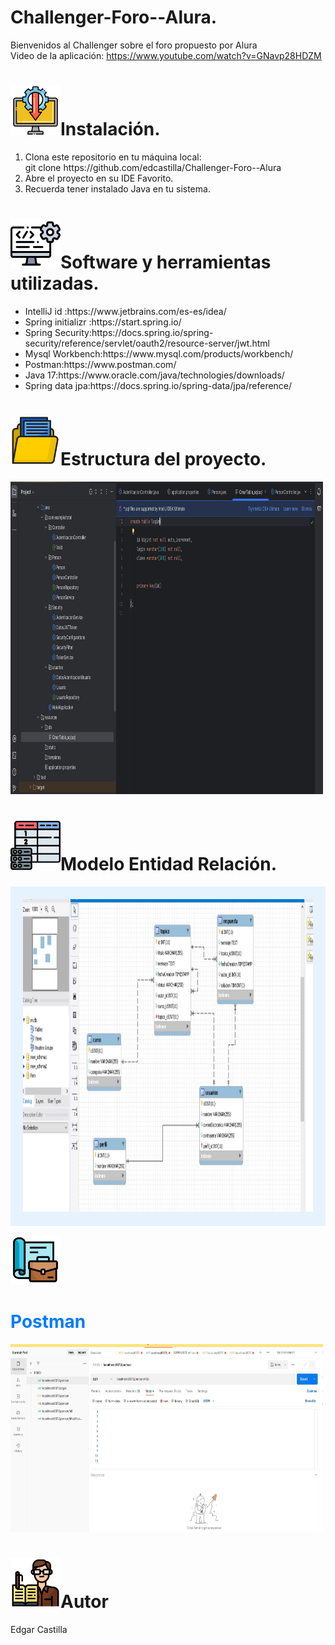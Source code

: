 
   
# Challenger-Foro--Alura.
Bienvenidos al Challenger sobre el foro propuesto por Alura<br>
Video de la aplicación:
https://www.youtube.com/watch?v=GNavp28HDZM

#  <img src="instalacion.png" width="80" height="80">Instalación.
<div>
<ol>
  <li>Clona este repositorio en tu máquina local:<br> git clone
   https://github.com/edcastilla/Challenger-Foro--Alura</li>
  <li>Abre el proyecto en su IDE Favorito.</li>
  <li>Recuerda tener instalado Java en tu sistema.</li>
</ol>
  </div>
  
# <img src="software.png" width="80" height="80">Software y herramientas utilizadas.

<ul>
    <li>IntelliJ id :https://www.jetbrains.com/es-es/idea/ </li>
    <li>Spring initializr :https://start.spring.io/</li>
    <li>Spring Security:https://docs.spring.io/spring-security/reference/servlet/oauth2/resource-server/jwt.html</li>
    <li>Mysql Workbench:https://www.mysql.com/products/workbench/</li>
    <li>Postman:https://www.postman.com/</li>
    <li>Java 17:https://www.oracle.com/java/technologies/downloads/<br></li>
    <li>Spring data jpa:https://docs.spring.io/spring-data/jpa/reference/<br></li>
   
</ul>



# <img src="carpeta.png" width="80" height="80">Estructura del proyecto.

<img src="IMAGENINTELLIJID.JPG" width="500" height="500">

# <img src="tabla.png" width="80" height="80">Modelo Entidad Relación.
<div style="background-color: #e6f3ff; padding: 20px;">
<img src="ENTIDAD_RELACION_MYSQLWORBENCH.JPG" width="500" height="500">
</div>

<img src="postman.png" width="80" height="80"><h1 style="color: #007bff;">Postman</h1>
<img src="IMAGENPOSTMAN.JPG" width="500" height="300">

# <img src="editor.png" width="80" height="80">Autor
Edgar Castilla


